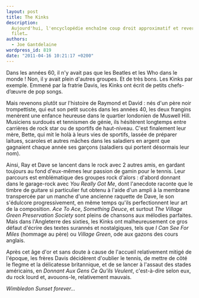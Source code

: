 ```yaml
---
layout: post
title: The Kinks
description:
  Aujourd'hui, l'encyclopédie enchaîne coup droit approximatif et revers dans le
  filet…
authors:
  - Joe Gantdelaine
wordpress_id: 819
date: "2011-04-16 10:21:17 +0200"
---
```


Dans les années 60, il n'y avait pas que les Beatles et les Who dans le monde !
Non, il y avait plein d'autres groupes. Et de très bons. Les Kinks par exemple.
Emmené par la fratrie Davis, les Kinks ont écrit de petits chefs-d’œuvre de pop
songs.

Mais revenons plutôt sur l'histoire de Raymond et David : nés d'un père noir
trompettiste, qui eut son petit succès dans les années 40, les deux frangins
menèrent une enfance heureuse dans le quartier londonien de Muswell Hill.
Musiciens surdoués et tennismen de génie, ils hésitèrent longtemps entre
carrières de rock star ou de sportifs de haut-niveau. C'est finalement leur
mère, Bette, qui mit le holà à leurs vies de sportifs, lassée de préparer
laitues, scaroles et autres mâches dans les saladiers en argent que gagnaient
chaque année ses garçons (saladiers qui portent désormais leur nom).

Ainsi, Ray et Dave se lancent dans le rock avec 2 autres amis, en gardant
toujours au fond d'eux-mêmes leur passion de gamin pour le tennis. Leur parcours
est emblématique des groupes rock d'alors : d'abord donnant dans le garage-rock
avec _You Really Got Me_, dont l'anecdote raconte que le timbre de guitare si
particulier fut obtenu à l'aide d'un ampli à la membrane transpercée par un
manche d'une ancienne raquette de Dave, le son s'édulcore progressivement, en
même temps qu'ils perfectionnent leur art de la composition. _Ace To Ace_,
_Something Deuce_, et surtout _The Village Green Preservation Society_ sont
pleins de chansons aux mélodies parfaites. Mais dans l'Angleterre des sixties,
les Kinks ont malheureusement ce gros défaut d'écrire des textes surannés et
nostalgiques, tels que _I Can See For Miles_ (hommage au père) ou _Village
Green_, ode aux gazons des cours anglais.

Après cet âge d'or et sans doute à cause de l'accueil relativement mitigé de
l'époque, les frères Davis décidèrent d'oublier le tennis, de mettre de côté le
flegme et la délicatesse britannique, et de se lancer à l'assaut des stades
américains, en _Donnant Aux Gens Ce Qu'ils Veulent_, c'est-à-dire selon eux, du
rock lourd et, avouons-le, relativement mauvais.

_Wimbledon Sunset forever…_
